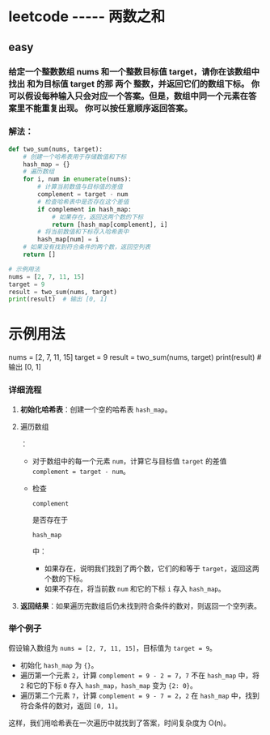 # leetcode ----- 两数之和

## easy

### 给定一个整数数组 nums 和一个整数目标值 target，请你在该数组中找出 和为目标值 target  的那 两个 整数，并返回它们的数组下标。 你可以假设每种输入只会对应一个答案。但是，数组中同一个元素在答案里不能重复出现。 你可以按任意顺序返回答案。



### 解法：

```python
def two_sum(nums, target):
    # 创建一个哈希表用于存储数值和下标
    hash_map = {}
    # 遍历数组
    for i, num in enumerate(nums):
        # 计算当前数值与目标值的差值
        complement = target - num
        # 检查哈希表中是否存在这个差值
        if complement in hash_map:
            # 如果存在，返回这两个数的下标
            return [hash_map[complement], i]
        # 将当前数值和下标存入哈希表中
        hash_map[num] = i
    # 如果没有找到符合条件的两个数，返回空列表
    return []

# 示例用法
nums = [2, 7, 11, 15]
target = 9
result = two_sum(nums, target)
print(result)  # 输出 [0, 1]

```



# 示例用法
nums = [2, 7, 11, 15]
target = 9
result = two_sum(nums, target)
print(result)  # 输出 [0, 1]



### 详细流程

1. **初始化哈希表**：创建一个空的哈希表 `hash_map`。

2. 遍历数组

   ：

   - 对于数组中的每一个元素 `num`，计算它与目标值 `target` 的差值 `complement = target - num`。

   - 检查 

     ```
     complement
     ```

      是否存在于 

     ```
     hash_map
     ```

      中：

     - 如果存在，说明我们找到了两个数，它们的和等于 `target`，返回这两个数的下标。
     - 如果不存在，将当前数 `num` 和它的下标 `i` 存入 `hash_map`。

3. **返回结果**：如果遍历完数组后仍未找到符合条件的数对，则返回一个空列表。

### 举个例子

假设输入数组为 `nums = [2, 7, 11, 15]`，目标值为 `target = 9`。

- 初始化 `hash_map` 为 `{}`。
- 遍历第一个元素 `2`，计算 `complement = 9 - 2 = 7`，`7` 不在 `hash_map` 中，将 `2` 和它的下标 `0` 存入 `hash_map`，`hash_map` 变为 `{2: 0}`。
- 遍历第二个元素 `7`，计算 `complement = 9 - 7 = 2`，`2` 在 `hash_map` 中，找到符合条件的数对，返回 `[0, 1]`。

这样，我们用哈希表在一次遍历中就找到了答案，时间复杂度为 O(n)。